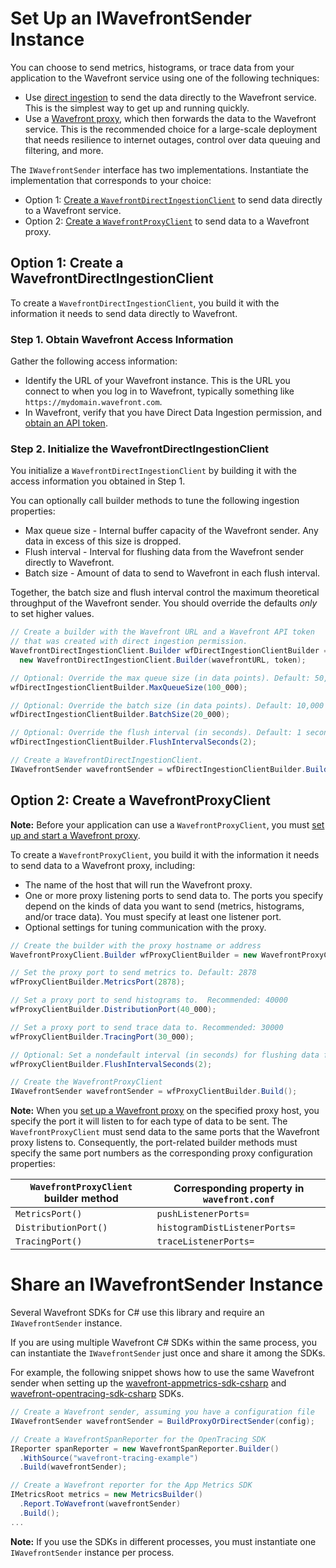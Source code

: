 # Set Up an IWavefrontSender Instance
You can choose to send metrics, histograms, or trace data from your application to the Wavefront service using one of the following techniques:
* Use [direct ingestion](https://docs.wavefront.com/direct_ingestion.html) to send the data directly to the Wavefront service. This is the simplest way to get up and running quickly.
* Use a [Wavefront proxy](https://docs.wavefront.com/proxies.html), which then forwards the data to the Wavefront service. This is the recommended choice for a large-scale deployment that needs resilience to internet outages, control over data queuing and filtering, and more. 

The `IWavefrontSender` interface has two implementations. Instantiate the implementation that corresponds to your choice:
* Option 1: [Create a `WavefrontDirectIngestionClient`](#option-1-create-a-wavefrontdirectingestionclient) to send data directly to a Wavefront service.
* Option 2: [Create a `WavefrontProxyClient`](#option-2-create-a-wavefrontproxyclient) to send data to a Wavefront proxy.

## Option 1: Create a WavefrontDirectIngestionClient
To create a `WavefrontDirectIngestionClient`, you build it with the information it needs to send data directly to Wavefront.

### Step 1. Obtain Wavefront Access Information
Gather the following access information:

* Identify the URL of your Wavefront instance. This is the URL you connect to when you log in to Wavefront, typically something like `https://mydomain.wavefront.com`.
* In Wavefront, verify that you have Direct Data Ingestion permission, and [obtain an API token](http://docs.wavefront.com/wavefront_api.html#generating-an-api-token).

### Step 2. Initialize the WavefrontDirectIngestionClient
You initialize a `WavefrontDirectIngestionClient` by building it with the access information you obtained in Step 1.

You can optionally call builder methods to tune the following ingestion properties:

* Max queue size - Internal buffer capacity of the Wavefront sender. Any data in excess of this size is dropped.
* Flush interval - Interval for flushing data from the Wavefront sender directly to Wavefront.
* Batch size - Amount of data to send to Wavefront in each flush interval.

Together, the batch size and flush interval control the maximum theoretical throughput of the Wavefront sender. You should override the defaults _only_ to set higher values.

```csharp
// Create a builder with the Wavefront URL and a Wavefront API token
// that was created with direct ingestion permission.
WavefrontDirectIngestionClient.Builder wfDirectIngestionClientBuilder =
  new WavefrontDirectIngestionClient.Builder(wavefrontURL, token);

// Optional: Override the max queue size (in data points). Default: 50,000
wfDirectIngestionClientBuilder.MaxQueueSize(100_000);

// Optional: Override the batch size (in data points). Default: 10,000
wfDirectIngestionClientBuilder.BatchSize(20_000);

// Optional: Override the flush interval (in seconds). Default: 1 second
wfDirectIngestionClientBuilder.FlushIntervalSeconds(2);

// Create a WavefrontDirectIngestionClient.
IWavefrontSender wavefrontSender = wfDirectIngestionClientBuilder.Build();
 ```

## Option 2: Create a WavefrontProxyClient

**Note:** Before your application can use a `WavefrontProxyClient`, you must [set up and start a Wavefront proxy](https://github.com/wavefrontHQ/java/tree/master/proxy#set-up-a-wavefront-proxy).

To create a `WavefrontProxyClient`, you build it with the information it needs to send data to a Wavefront proxy, including:

* The name of the host that will run the Wavefront proxy.
* One or more proxy listening ports to send data to. The ports you specify depend on the kinds of data you want to send (metrics, histograms, and/or trace data). You must specify at least one listener port. 
* Optional settings for tuning communication with the proxy.


```csharp
// Create the builder with the proxy hostname or address
WavefrontProxyClient.Builder wfProxyClientBuilder = new WavefrontProxyClient.Builder(proxyHostName);

// Set the proxy port to send metrics to. Default: 2878
wfProxyClientBuilder.MetricsPort(2878);

// Set a proxy port to send histograms to.  Recommended: 40000
wfProxyClientBuilder.DistributionPort(40_000);

// Set a proxy port to send trace data to. Recommended: 30000
wfProxyClientBuilder.TracingPort(30_000);

// Optional: Set a nondefault interval (in seconds) for flushing data from the sender to the proxy. Default: 5 seconds
wfProxyClientBuilder.FlushIntervalSeconds(2);

// Create the WavefrontProxyClient
IWavefrontSender wavefrontSender = wfProxyClientBuilder.Build();
 ```
**Note:** When you [set up a Wavefront proxy](https://github.com/wavefrontHQ/java/tree/master/proxy#set-up-a-wavefront-proxy) on the specified proxy host, you specify the port it will listen to for each type of data to be sent. The `WavefrontProxyClient` must send data to the same ports that the Wavefront proxy listens to. Consequently, the port-related builder methods must specify the same port numbers as the corresponding proxy configuration properties: 

| `WavefrontProxyClient` builder method | Corresponding property in `wavefront.conf` |
| ----- | -------- |
| `MetricsPort()` | `pushListenerPorts=` |
| `DistributionPort()` | `histogramDistListenerPorts=` |
| `TracingPort()` | `traceListenerPorts=` |
 
# Share an IWavefrontSender Instance

Several Wavefront SDKs for C# use this library and require an `IWavefrontSender` instance.

If you are using multiple Wavefront C# SDKs within the same process, you can instantiate the `IWavefrontSender` just once and share it among the SDKs. 

For example, the following snippet shows how to use the same Wavefront sender when setting up the [wavefront-appmetrics-sdk-csharp](https://github.com/wavefrontHQ/wavefront-appmetrics-sdk-csharp) and  [wavefront-opentracing-sdk-csharp](https://github.com/wavefrontHQ/wavefront-opentracing-sdk-csharp) SDKs.

```csharp
// Create a Wavefront sender, assuming you have a configuration file
IWavefrontSender wavefrontSender = BuildProxyOrDirectSender(config);

// Create a WavefrontSpanReporter for the OpenTracing SDK
IReporter spanReporter = new WavefrontSpanReporter.Builder()
  .WithSource("wavefront-tracing-example")
  .Build(wavefrontSender);

// Create a Wavefront reporter for the App Metrics SDK
IMetricsRoot metrics = new MetricsBuilder()
  .Report.ToWavefront(wavefrontSender)
  .Build();
...
```

**Note:** If you use the SDKs in different processes, you must instantiate one `IWavefrontSender` instance per process.

